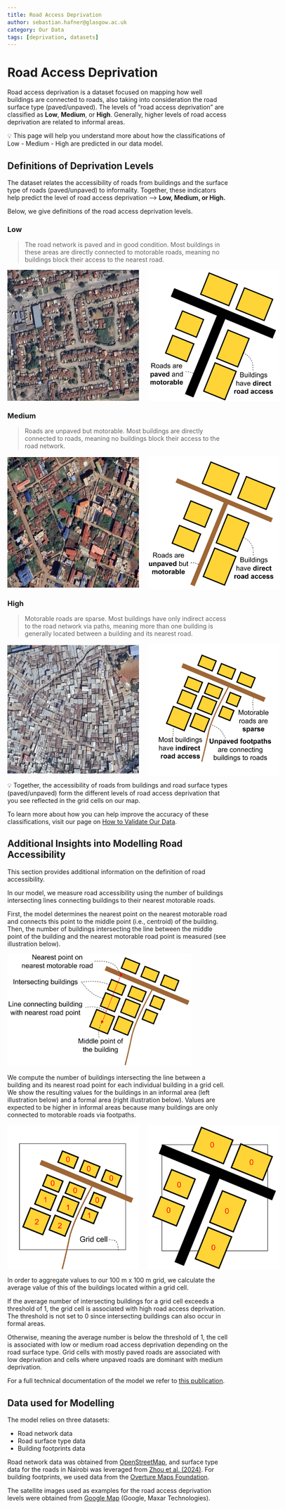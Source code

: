 ```yaml
---
title: Road Access Deprivation
author: sebastian.hafner@glasgow.ac.uk
category: Our Data
tags: [deprivation, datasets]  
---
```


# Road Access Deprivation

Road access deprivation is a dataset focused on mapping how well buildings are connected to roads, also taking into consideration the road surface type (paved/unpaved). The levels of “road access deprivation” are classified as **Low**, **Medium**, or **High**. Generally, higher levels of road access deprivation are related to informal areas.

<aside>
💡 This page will help you understand more about how the classifications of Low - Medium - High are predicted in our data model.
</aside>

## Definitions of Deprivation Levels

The dataset relates the accessibility of roads from buildings and the surface type of roads (paved/unpaved) to informality.
Together, these indicators help predict the level of road access deprivation —> **Low, Medium, or High.**

Below, we give definitions of the road access deprivation levels.


### Low
<blockquote > The road network is paved and in good condition. Most buildings in these areas are directly connected to motorable roads, meaning no buildings block their access to the nearest road. </blockquote>
<div style="display: flex; justify-content: left; align-items: center; gap: 20px;">
    <img src="image-examples/low-road-access-deprivation-satellite.png" alt="satellite-low" width="300"/>
    <img src="image-examples/low-road-access-deprivation-illustration.png" alt="illustration-low" width="300"/>
</div>

### Medium
<blockquote> Roads are unpaved but motorable. Most buildings are directly connected to roads, meaning no buildings block their access to the road network. </blockquote>
<div style="display: flex; justify-content: left; align-items: center; gap: 20px;">
    <img src="image-examples/medium-road-access-deprivation-satellite.png" alt="satellite-medium" width="300"/>
    <img src="image-examples/medium-road-access-deprivation-illustration.png" alt="illustration-medium" width="300"/>
</div>

### High
<blockquote > Motorable roads are sparse. Most buildings have only indirect access to the road network via paths, meaning more than one building is generally located between a building and its nearest road. </blockquote>
<div style="display: flex; justify-content: left; align-items: center; gap: 20px;">
    <img src="image-examples/high-road-access-deprivation-satellite.png" alt="satellite-high" width="300"/>
    <img src="image-examples/high-road-access-deprivation-illustration.png" alt="illustration-high" width="300"/>
</div>
<aside>

💡 Together, the accessibility of roads from buildings and road surface types (paved/unpaved) form the different levels of road access deprivation that you see reflected in the grid cells on our map. 

To learn more about how you can help improve the accuracy of these classifications, visit our page on [How to Validate Our Data](/docs/using-the-map/how-to-validate-our-data).

## Additional Insights into Modelling Road Accessibility

This section provides additional information on the definition of road accessibility.

In our model, we measure road accessibility using the number of buildings intersecting lines connecting buildings to their nearest motorable roads.

First, the model determines the nearest point on the nearest motorable road and connects this point to the middle point (i.e., centroid) of the building. Then, the number of buildings intersecting the line between the middle point of the building and the nearest motorable road point is measured (see illustration below).

<img src="image-examples/road-accessibility-insights-elements.png" alt="accessibility-elements" width="420"/>

We compute the number of buildings intersecting the line between a building and its nearest road point for each individual building in a grid cell. We show the resulting values for the buildings in an informal area (left illustration below) and a formal area (right illustration below). Values are expected to be higher in informal areas because many buildings are only connected to motorable roads via footpaths.

<div style="display: flex; justify-content: left; align-items: center; gap: 20px;">
    <img src="image-examples/road-accessibility-insights-informal-metric.png" alt="metric-informal" width="300"/>
    <img src="image-examples/road-accessibility-insights-formal-metric.png" alt="metric-formal" width="300"/>
</div>

In order to aggregate values to our 100 m x 100 m grid, we calculate the average value of this of the buildings located within a grid cell.

If the average number of intersecting buildings for a grid cell exceeds a threshold of 1, the grid cell is associated with high road access deprivation. The threshold is not set to 0 since intersecting buildings can also occur in formal areas.

Otherwise, meaning the average number is below the threshold of 1, the cell is associated with low or medium road access deprivation depending on the road surface type. Grid cells with mostly paved roads are associated with low deprivation and cells where unpaved roads are dominant with medium deprivation.

For a full technical documentation of the model we refer to [this publication]().

## Data used for Modelling

The model relies on three datasets:
- Road network data
- Road surface type data
- Building footprints data

Road network data was obtained from [OpenStreetMap](https://www.openstreetmap.org/), and surface type data for the roads in Nairobi was leveraged from [Zhou et al. (2024)](https://doi.org/10.1038/s41597-024-03158-7). For building footprints, we used data from the [Overture Maps Foundation](https://overturemaps.org/).

The satellite images used as examples for the road access deprivation levels were obtained from [Google Map](https://www.google.com/maps) (Google, Maxar Technologies).


</aside>